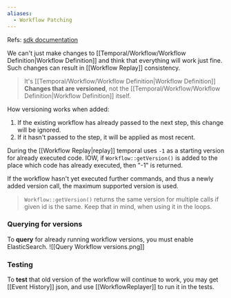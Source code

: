 ```yaml
---
aliases:
  - Workflow Patching
---
```

Refs: [sdk documentation](https://docs.temporal.io/develop/php/versioning#php-sdk-patching-api)

We can't just make changes to [[Temporal/Workflow/Workflow Definition|Workflow Definition]] and think that everything will work just fine. Such changes can result in [[Workflow Replay]] consistency.

> It's [[Temporal/Workflow/Workflow Definition|Workflow Definition]] **Changes that are versioned**, not the [[Temporal/Workflow/Workflow Definition|Workflow Definition]] itself.

How versioning works when added:

1. If the existing workflow has already passed to the next step, this change will be ignored.
2. If it hasn't passed to the step, it will be applied as most recent.

During the [[Workflow Replay|replay]] temporal uses `-1`  as a starting version for already executed code. IOW, if `Workflow::getVersion()` is added to the place which code has already executed, then "-1" is returned.

If the workflow hasn't yet executed further commands, and thus a newly added version call, the maximum supported version is used.

> `Workflow::getVersion()` returns the same version for multiple calls if given id is the same. Keep that in mind, when using it in the loops.

### Querying for versions

To **query** for already running workflow versions, you must enable ElasticSearch.
![[Query Workflow versions.png]]

### Testing

To **test** that old version of the workflow will continue to work, you may get [[Event History]] json, and use [[WorkflowReplayer]] to run it in the tests.
